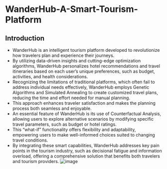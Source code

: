 # WanderHub-A-Smart-Tourism-Platform

## Introduction
- WanderHub is an intelligent tourism platform developed to revolutionize how travelers plan and experience their journeys. 
- By utilizing data-driven insights and cutting-edge optimization algorithms, WanderHub personalizes hotel recommendations and travel itineraries based on each user’s unique preferences, such as budget, activities, and health considerations. 
- Recognizing the limitations of traditional platforms, which often fail to address individual needs effectively, WanderHub employs Genetic Algorithms and Simulated Annealing to create customized travel plans, reducing the time and effort needed for manual planning. 
- This approach enhances traveler satisfaction and makes the planning process both seamless and enjoyable. 
- An essential feature of WanderHub is its use of Counterfactual Analysis, allowing users to explore alternative scenarios by modifying specific travel parameters, such as budget or hotel ratings. 
- This “what-if” functionality offers flexibility and adaptability, empowering users to make well-informed choices suited to changing travel conditions. 
- By integrating these smart capabilities, WanderHub addresses key pain points in the tourism industry, such as decisional fatigue and information overload, offering a comprehensive solution that benefits both travelers and tourism providers.
![image](https://github.com/user-attachments/assets/c4d8ae76-0422-4491-9205-1e5c37d0419f)
